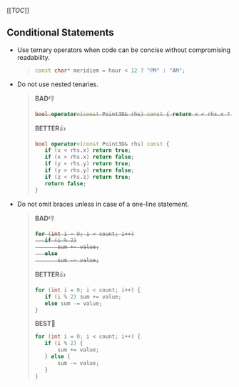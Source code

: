 [[_TOC_]]

## Conditional Statements
- Use ternary operators when code can be concise without compromising readability.

  >```c++
  >const char* meridiem = hour < 12 ? "PM" : "AM";
  >```

- Do not use nested tenaries.

  >**BAD**👎
  >
  ><strike>
  >
  >```c++
  >bool operator<(const Point3D& rhs) const { return x < rhs.x ? true : (x == rhs.x ? (y < rhs.y ? true : (y == rhs.y ? z < rhs.z : false)) : false); }
  >```
  >
  ></strike>
  >
  >**BETTER**👍
  >
  >```c++
  >bool operator<(const Point3D& rhs) const {
  >    if (x < rhs.x) return true;
  >    if (x > rhs.x) return false;
  >    if (y < rhs.y) return true;
  >    if (y > rhs.y) return false;
  >    if (z < rhs.z) return true;
  >    return false;
  >}
  >```

- Do not omit braces unless in case of a one-line statement.

  >**BAD**👎
  >
  ><strike>
  >
  >```c++
  >for (int i = 0; i < count; i++)
  >    if (i % 2)
  >        sum += value;
  >    else
  >        sum -= value;
  >```
  >
  ></strike>
  >
  >**BETTER**👍
  >
  >```c++
  >for (int i = 0; i < count; i++) {
  >    if (i % 2) sum += value;
  >    else sum -= value;
  >}
  >```
  >
  >**BEST**👏
  >
  >```c++
  >for (int i = 0; i < count; i++) {
  >    if (i % 2) {
  >        sum += value;
  >    } else {
  >        sum -= value;
  >    }
  >}
  >```